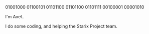 01001000 01100101 01101100 01101100 01101111 00100001 00001010



I'm Axel..

I do some coding, and helping the Starix Project team.


